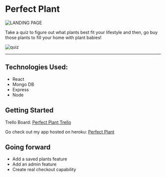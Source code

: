 # Perfect Plant 
![LANDING PAGE](https://i.imgur.com/xRS6XQ6.png)

Take a quiz to figure out what plants best fit your lifestyle and then, go buy those plants to fill your home with plant babies! 

![quiz](https://i.imgur.com/9BobYZ3.png)

****
## Technologies Used:
* React 
* Mongo DB
* Express
* Node

## Getting Started 
Trello Board: [Perfect Plant Trello](https://trello.com/b/ToW5SFyz/perfectplant)

Go check out my app hosted on heroku: [Perfect Plant](https://perfect-plant.herokuapp.com/)



## Going forward

* Add a saved plants feature
* Add an admin feature
* Create real checkout capability

